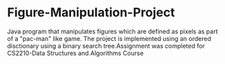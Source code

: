 # Figure-Manipulation-Project
Java program that manipulates figures which are defined as pixels as part of a "pac-man" like game. The project is implemented using an ordered disctionary using a binary search tree.Assignment was completed for CS2210-Data Structures and Algorithms Course